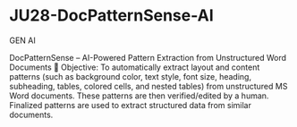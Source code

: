 # JU28-DocPatternSense-AI
GEN AI

DocPatternSense – AI-Powered Pattern Extraction from Unstructured Word Documents
📌 Objective:
To automatically extract layout and content patterns (such as background color, text style, font size, heading, subheading, tables, colored cells, and nested tables) from unstructured MS Word documents. These patterns are then verified/edited by a human. Finalized patterns are used to extract structured data from similar documents.
